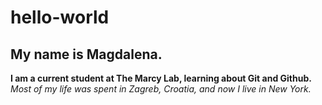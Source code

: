 # hello-world
## My name is Magdalena.
**I am a current student at The Marcy Lab, learning about Git and Github.**
*Most of my life was spent in Zagreb, Croatia, and now I live in New York.*
